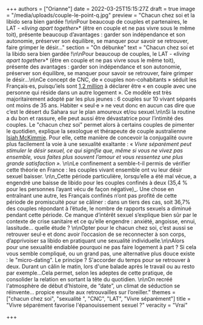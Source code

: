 +++
authors = ["Orianne"]
date = 2022-03-25T15:15:27Z
draft = true
image = "/media/uploads/couple-le-point-q.jpg"
preview = "Chacun chez soi et la libido sera bien gardée !\n\nPour beaucoup de couples et partenaires, le LAT - «_living apart together_»* (être en couple et ne pas vivre sous le même toit), présente beaucoup d’avantages : garder son indépendance et son autonomie, préserver son équilibre, se manquer pour savoir se retrouver, faire grimper le désir…"
section = "On débunke"
text = "Chacun chez soi et la libido sera bien gardée !\n\nPour beaucoup de couples, le LAT - «_living apart together_»* (être en couple et ne pas vivre sous le même toit), présente des avantages : garder son indépendance et son autonomie, préserver son équilibre, se manquer pour savoir se retrouver, faire grimper le désir…\n\nCe concept de CNC, de « couples non-cohabitants » séduit les Français·es, puisqu’iels sont [1,2 million](https://www.ined.fr/fichier/s_rubrique/27640/dossier_de_presse_famille_a_distance.fr.pdf) à déclarer être « en couple avec une personne qui réside dans un autre logement ». Ce modèle est très majoritairement adopté par les plus jeunes : 6 couples sur 10 vivant séparés ont moins de 35 ans. Habiter « seul·e » ne veut donc en aucun cas dire que c’est le désert du Sahara sur le plan amoureux et/ou sexuel.\n\nSi la routine a du bon et rassure, elle peut aussi être dévastatrice pour l’intimité des couples. Le \"chacun chez soi\" permet alors à certains couples de pimenter le quotidien, explique la sexologue et thérapeute de couple australienne [Isiah McKimmie](https://www.bodyandsoul.com.au/wellbeing/5-frankly-brilliant-benefits-of-living-apart-together/news-story/8bff102d0ea6f00d8180221c5dd186fc). Pour elle, cette manière de concevoir la conjugalité ouvre plus facilement la voie à une sexualité exaltante : « _Vivre séparément peut stimuler le désir sexuel, ce qui signifie que, même si vous ne vivez pas ensemble, vous faites plus souvent l’amour et vous ressentez une plus grande satisfaction »._ \n\nLe confinement a semble-t-il permis de vérifier cette théorie en France : les couples vivant ensemble ont vu leur désir sexuel baisser. \n\n_Cette période particulière, lorsqu’elle a été mal vécue, a engendré une baisse de libido pour les couples confinés à deux (35,4 % pour les personnes l’ayant vécu de façon négative)_. Une chose en entraînant une autre, les Français confinés n’ont pas profité de cette période de promiscuité pour se câliner : dans un tiers des cas, soit 36,7% des couples répondant à l’étude, le nombre de rapports sexuels a diminué pendant cette période. Ce manque d’intérêt sexuel s’explique bien sûr par le contexte de crise sanitaire et ce qu’elle engendre : anxiété, angoisse, ennui, lassitude… quelle étude ? \n\nOpter pour le chacun chez soi, c’est aussi se retrouver seul·e et donc avoir l’occasion de se reconnecter à son corps, d’apprivoiser sa libido en pratiquant une sexualité individuelle.\n\nAlors pour une sexualité endiablée pourquoi ne pas faire logement à part ? Si cela vous semble compliqué, ou un grand pas, une alternative plus douce existe : le \"micro-dating\". Le principe ? S'accorder du temps pour se retrouver à deux. Durant un câlin le matin, lors d'une balade après le travail ou au resto par exemple…Cela permet, selon les adeptes de cette pratique, de consolider la relation en sortant la tête du quotidien. \n\nOn recréé l'atmosphère de début d’histoire, de “date”, un climat de séduction se réinvente… propice ensuite aux retrouvailles sur l’oreiller."
themes = ["chacun chez soi", "sexualité ", "CNC", "LAT", "Vivre séparément"]
title = "Vivre séparément favorise l'épanouissement sexuel ?"
veracity = "Vrai"

+++
